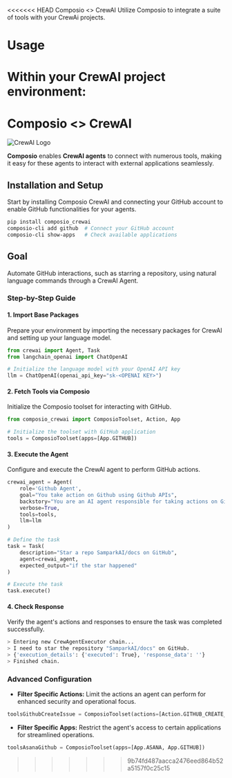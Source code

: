 <<<<<<< HEAD
Composio <> CrewAI
Utilize Composio to integrate a suite of tools with your CrewAi projects.

# Usage
Within your CrewAI project environment:
=======
# Composio <> CrewAI

![CrewAI Logo](https://i.imgur.com/jXeNUda.png)

**Composio** enables **CrewAI agents** to connect with numerous tools, making it easy for these agents to interact with external applications seamlessly.

## Installation and Setup

Start by installing Composio CrewAI and connecting your GitHub account to enable GitHub functionalities for your agents.

```bash
pip install composio_crewai
composio-cli add github  # Connect your GitHub account
composio-cli show-apps   # Check available applications
```

## Goal

Automate GitHub interactions, such as starring a repository, using natural language commands through a CrewAI Agent.

### Step-by-Step Guide

#### 1. Import Base Packages

Prepare your environment by importing the necessary packages for CrewAI and setting up your language model.

```python
from crewai import Agent, Task
from langchain_openai import ChatOpenAI

# Initialize the language model with your OpenAI API key
llm = ChatOpenAI(openai_api_key="sk-<OPENAI KEY>")
```

#### 2. Fetch Tools via Composio

Initialize the Composio toolset for interacting with GitHub.

```python
from composio_crewai import ComposioToolset, Action, App

# Initialize the toolset with GitHub application
tools = ComposioToolset(apps=[App.GITHUB])
```

#### 3. Execute the Agent

Configure and execute the CrewAI agent to perform GitHub actions.

```python
crewai_agent = Agent(
    role='Github Agent',
    goal="You take action on Github using Github APIs",
    backstory="You are an AI agent responsible for taking actions on Github on users' behalf using Github APIs",
    verbose=True,
    tools=tools,
    llm=llm
)

# Define the task
task = Task(
    description="Star a repo SamparkAI/docs on GitHub",
    agent=crewai_agent,
    expected_output="if the star happened"
)

# Execute the task
task.execute()
```

#### 4. Check Response

Verify the agent's actions and responses to ensure the task was completed successfully.

```bash
> Entering new CrewAgentExecutor chain...
> I need to star the repository "SamparkAI/docs" on GitHub.
> {'execution_details': {'executed': True}, 'response_data': ''}
> Finished chain.
```

### Advanced Configuration

- **Filter Specific Actions:** Limit the actions an agent can perform for enhanced security and operational focus.

```python
toolsGithubCreateIssue = ComposioToolset(actions=[Action.GITHUB_CREATE_ISSUE])
```

- **Filter Specific Apps:** Restrict the agent's access to certain applications for streamlined operations.

```python
toolsAsanaGithub = ComposioToolset(apps=[App.ASANA, App.GITHUB])
```
>>>>>>> 9b74fd487aacca2476eed864b52a5157f0c25c15
